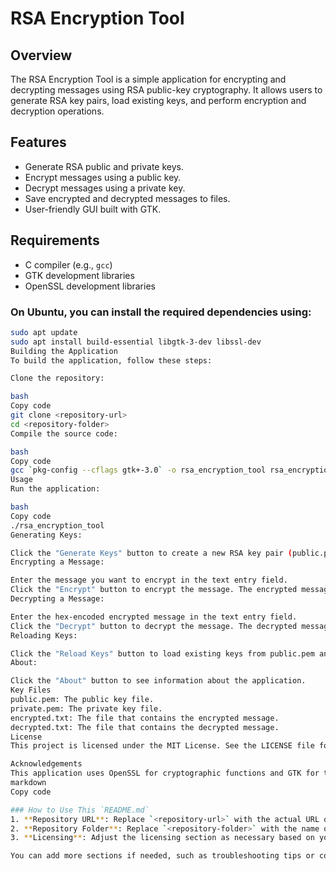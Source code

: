 # RSA Encryption Tool

## Overview
The RSA Encryption Tool is a simple application for encrypting and decrypting messages using RSA public-key cryptography. It allows users to generate RSA key pairs, load existing keys, and perform encryption and decryption operations.

## Features
- Generate RSA public and private keys.
- Encrypt messages using a public key.
- Decrypt messages using a private key.
- Save encrypted and decrypted messages to files.
- User-friendly GUI built with GTK.

## Requirements
- C compiler (e.g., `gcc`)
- GTK development libraries
- OpenSSL development libraries

### On Ubuntu, you can install the required dependencies using:
```bash
sudo apt update
sudo apt install build-essential libgtk-3-dev libssl-dev
Building the Application
To build the application, follow these steps:

Clone the repository:

bash
Copy code
git clone <repository-url>
cd <repository-folder>
Compile the source code:

bash
Copy code
gcc `pkg-config --cflags gtk+-3.0` -o rsa_encryption_tool rsa_encryption_tool.c `pkg-config --libs gtk+-3.0` -lssl -lcrypto
Usage
Run the application:

bash
Copy code
./rsa_encryption_tool
Generating Keys:

Click the "Generate Keys" button to create a new RSA key pair (public.pem and private.pem).
Encrypting a Message:

Enter the message you want to encrypt in the text entry field.
Click the "Encrypt" button to encrypt the message. The encrypted message will be saved to encrypted.txt.
Decrypting a Message:

Enter the hex-encoded encrypted message in the text entry field.
Click the "Decrypt" button to decrypt the message. The decrypted message will be saved to decrypted.txt.
Reloading Keys:

Click the "Reload Keys" button to load existing keys from public.pem and private.pem.
About:

Click the "About" button to see information about the application.
Key Files
public.pem: The public key file.
private.pem: The private key file.
encrypted.txt: The file that contains the encrypted message.
decrypted.txt: The file that contains the decrypted message.
License
This project is licensed under the MIT License. See the LICENSE file for details.

Acknowledgements
This application uses OpenSSL for cryptographic functions and GTK for the graphical user interface.
markdown
Copy code

### How to Use This `README.md`
1. **Repository URL**: Replace `<repository-url>` with the actual URL of your project repository (e.g., GitHub link).
2. **Repository Folder**: Replace `<repository-folder>` with the name of your project folder after cloning.
3. **Licensing**: Adjust the licensing section as necessary based on your actual license.

You can add more sections if needed, such as troubleshooting tips or contribution guidelines. Let me know if you need further modifications!
